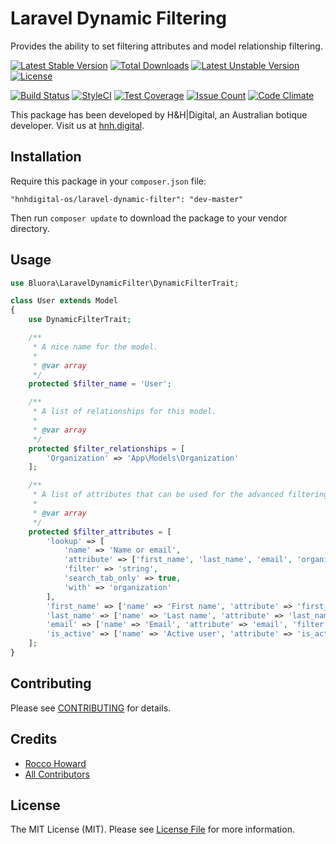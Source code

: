 # Laravel Dynamic Filtering

Provides the ability to set filtering attributes and model relationship filtering.

[![Latest Stable Version](https://poser.pugx.org/hnhdigital-os/laravel-dynamic-filter/v/stable.svg)](https://packagist.org/packages/hnhdigital-os/laravel-dynamic-filter) [![Total Downloads](https://poser.pugx.org/hnhdigital-os/laravel-dynamic-filter/downloads.svg)](https://packagist.org/packages/hnhdigital-os/laravel-dynamic-filter) [![Latest Unstable Version](https://poser.pugx.org/hnhdigital-os/laravel-dynamic-filter/v/unstable.svg)](https://packagist.org/packages/hnhdigital-os/laravel-dynamic-filter) [![License](https://poser.pugx.org/hnhdigital-os/laravel-dynamic-filter/license.svg)](https://packagist.org/packages/hnhdigital-os/laravel-dynamic-filter)

[![Build Status](https://travis-ci.org/hnhdigital-os/laravel-dynamic-filter.svg?branch=master)](https://travis-ci.org/hnhdigital-os/laravel-dynamic-filter) [![StyleCI](https://styleci.io/repos/61543411/shield?branch=master)](https://styleci.io/repos/61543411) [![Test Coverage](https://codeclimate.com/github/hnhdigital-os/laravel-dynamic-filter/badges/coverage.svg)](https://codeclimate.com/github/hnhdigital-os/laravel-dynamic-filter/coverage) [![Issue Count](https://codeclimate.com/github/hnhdigital-os/laravel-dynamic-filter/badges/issue_count.svg)](https://codeclimate.com/github/hnhdigital-os/laravel-dynamic-filter) [![Code Climate](https://codeclimate.com/github/hnhdigital-os/laravel-dynamic-filter/badges/gpa.svg)](https://codeclimate.com/github/hnhdigital-os/laravel-dynamic-filter) 

This package has been developed by H&H|Digital, an Australian botique developer. Visit us at [hnh.digital](http://hnh.digital).

## Installation

Require this package in your `composer.json` file:

`"hnhdigital-os/laravel-dynamic-filter": "dev-master"`

Then run `composer update` to download the package to your vendor directory.

## Usage

```php
use Bluora\LaravelDynamicFilter\DynamicFilterTrait;

class User extends Model
{
    use DynamicFilterTrait;

    /**
     * A nice name for the model.
     *
     * @var array
     */
    protected $filter_name = 'User';

    /**
     * A list of relationships for this model.
     *
     * @var array
     */
    protected $filter_relationships = [
        'Organization' => 'App\Models\Organization'
    ];

    /**
     * A list of attributes that can be used for the advanced filtering trait.
     *
     * @var array
     */
    protected $filter_attributes = [
        'lookup' => [
            'name' => 'Name or email',
            'attribute' => ['first_name', 'last_name', 'email', 'organization.name'],
            'filter' => 'string',
            'search_tab_only' => true,
            'with' => 'organization'
        ],
        'first_name' => ['name' => 'First name', 'attribute' => 'first_name', 'filter' => 'string'],
        'last_name' => ['name' => 'Last name', 'attribute' => 'last_name', 'filter' => 'string'],
        'email' => ['name' => 'Email', 'attribute' => 'email', 'filter' => 'string'],
        'is_active' => ['name' => 'Active user', 'attribute' => 'is_active', 'filter' => 'boolean']
    ];
}
```

## Contributing

Please see [CONTRIBUTING](https://github.com/hnhdigital-os/laravel-dynamic-filter/blob/master/CONTRIBUTING.md) for details.

## Credits

* [Rocco Howard](https://github.com/therocis)
* [All Contributors](https://github.com/hnhdigital-os/laravel-dynamic-filter/contributors)

## License

The MIT License (MIT). Please see [License File](https://github.com/hnhdigital-os/laravel-dynamic-filter/blob/master/LICENSE) for more information.
